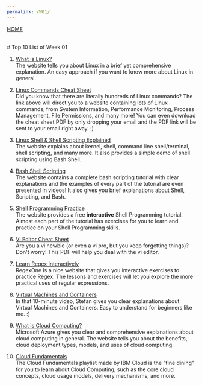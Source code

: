 ```yaml
---
permalink: /W01/
---
```

[HOME](../)

<br>
# Top 10 List of Week 01

1. [What is Linux?](https://opensource.com/resources/linux)<br>
The website tells you about Linux in a brief yet comprehensive explanation. An easy approach if you want to know more about Linux in general.

2. [Linux Commands Cheat Sheet](https://www.linuxtrainingacademy.com/linux-commands-cheat-sheet/)<br>
Did you know that there are literally hundreds of Linux commands? The link above will direct you to a website containing lots of Linux commands, from System Information, Performance Monitoring, Process Management, File Permissions, and many more! You can even download the cheat sheet PDF by only dropping your email and the PDF link will be sent to your email right away. :)

3. [Linux Shell & Shell Scripting Explained](https://www.geeksforgeeks.org/introduction-linux-shell-shell-scripting/)<br>
The website explains about kernel, shell, command line shell/terminal, shell scripting, and many more. It also provides a simple demo of shell scripting using Bash Shell.

4. [Bash Shell Scripting](https://linuxconfig.org/bash-scripting-tutorial-for-beginners)<br>
The website contains a complete bash scripting tutorial with clear explanations and the examples of every part of the tutorial are even presented in videos! It also gives you brief explanations about Shell, Scripting, and Bash. 

5. [Shell Programming Practice](https://www.learnshell.org/en/)<br>
The website provides a free <b>interactive</b> Shell Programming tutorial. Almost each part of the tutorial has exercises for you to learn and practice on your Shell Programming skills.

6. [Vi Editor Cheat Sheet](http://www.atmos.albany.edu/daes/atmclasses/atm350/vi_cheat_sheet.pdf)<br>
Are you a vi newbie (or even a vi pro, but you keep forgetting things)? Don't worry! This PDF will help you deal with the vi editor.

7. [Learn Regex Interactively](https://regexone.com/)<br>
RegexOne is a nice website that gives you interactive exercises to practice Regex. The lessons and exercises will let you explore the more practical uses of regular expressions.

8. [Virtual Machines and Containers](https://youtu.be/AMGJoVgkjGk)<br>
In that 10-minute video, Stefan gives you clear explanations about Virtual Machines and Containers. Easy to understand for beginners like me. :)

9. [What is Cloud Computing?](https://azure.microsoft.com/en-us/overview/what-is-cloud-computing/)<br>
Microsoft Azure gives you clear and comprehensive explanations about cloud computing in general. The website tells you about the benefits, cloud deployment types, models, and uses of cloud computing.

10. [Cloud Fundamentals](https://www.youtube.com/playlist?list=PLOspHqNVtKAC-_ZAGresP-i0okHe5FjcJ)<br>
The Cloud Fundamentals playlist made by IBM Cloud is the "fine dining" for you to learn about Cloud Computing, such as the core cloud concepts, cloud usage models, delivery mechanisms, and more.

